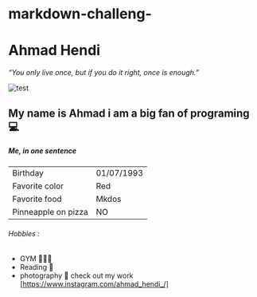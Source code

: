 # markdown-challeng-

# Ahmad Hendi 

_“You only live once, but if you do it right, once is enough.”_

![test](https://user-images.githubusercontent.com/71318364/93339589-0e46ec80-f82c-11ea-891e-af19b6f7baec.png)



## My name is Ahmad i am a big fan of programing 💻


##### Me, in one sentence

|   |    |
|:--------------- |:-------------------|
| Birthday | 01/07/1993 |
| Favorite color | Red |
| Favorite food | Mkdos |
| Pinneapple on pizza | NO


###### Hobbies :

- GYM 🏋🏻‍♂️
- Reading 📖
- photography  📸 check out my work [https://www.instagram.com/ahmad_hendi_/] 
